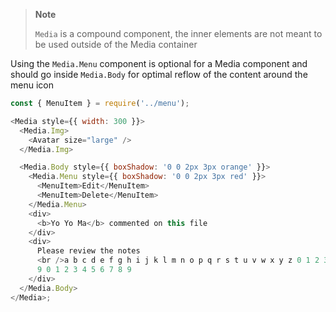 > **Note**
>
> `Media` is a compound component, the inner elements are not meant to be used outside of the Media container

Using the `Media.Menu` component is optional for a Media component and should go inside `Media.Body` for optimal reflow of the content around the menu icon

```js
const { MenuItem } = require('../menu');

<Media style={{ width: 300 }}>
  <Media.Img>
    <Avatar size="large" />
  </Media.Img>

  <Media.Body style={{ boxShadow: '0 0 2px 3px orange' }}>
    <Media.Menu style={{ boxShadow: '0 0 2px 3px red' }}>
      <MenuItem>Edit</MenuItem>
      <MenuItem>Delete</MenuItem>
    </Media.Menu>
    <div>
      <b>Yo Yo Ma</b> commented on this file
    </div>
    <div>
      Please review the notes
      <br />a b c d e f g h i j k l m n o p q r s t u v w x y z 0 1 2 3 4 5 6 7 8
      9 0 1 2 3 4 5 6 7 8 9
    </div>
  </Media.Body>
</Media>;
```
